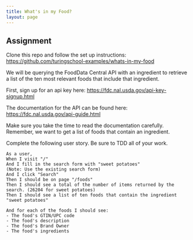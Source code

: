 ```yaml
---
title: What's in my Food?
layout: page
---
```


## Assignment

Clone this repo and follow the set up instructions: https://github.com/turingschool-examples/whats-in-my-food

We will be querying the FoodData Central API with an ingredient to retrieve a list of the ten most relevant foods that include that
ingredient.

First, sign up for an api key here: https://fdc.nal.usda.gov/api-key-signup.html

The documentation for the API can be found here: https://fdc.nal.usda.gov/api-guide.html

Make sure you take the time to read the documentation carefully. Remember, we want to get a list of foods that contain an ingredient.

Complete the following user story. Be sure to TDD all of your work.

```
As a user,
When I visit "/"
And I fill in the search form with "sweet potatoes"
(Note: Use the existing search form)
And I click "Search"
Then I should be on page "/foods"
Then I should see a total of the number of items returned by the search. (26204 for sweet potatoes)
Then I should see a list of ten foods that contain the ingredient "sweet potatoes"

And for each of the foods I should see:
- The food's GTIN/UPC code
- The food's description
- The food's Brand Owner
- The food's ingredients
```
